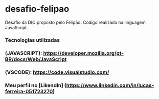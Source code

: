 # desafio-felipao

Desafio da DIO proposto pelo Felipão. Código realizado na linguagem JavaScript.

### Tecnologias utilizadas  
### (JAVASCRIPT): https://developer.mozilla.org/pt-BR/docs/Web/JavaScript
### (VSCODE): https://code.visualstudio.com/


### Meu perfil no [LikendIn] (https://www.linkedin.com/in/lucas-ferreira-051723270)